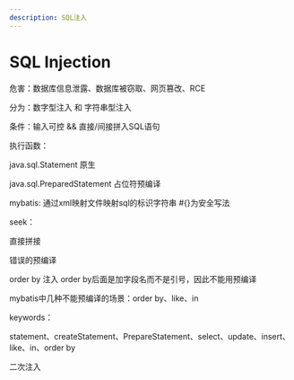 ```yaml
---
description: SQL注入
---
```


# SQL Injection

危害：数据库信息泄露、数据库被窃取、网页篡改、RCE

分为：数字型注入 和 字符串型注入

条件：输入可控 && 直接/间接拼入SQL语句

执行函数：

java.sql.Statement 原生

java.sql.PreparedStatement 占位符预编译

mybatis: 通过xml映射文件映射sql的标识字符串 #{}为安全写法

seek：

直接拼接

错误的预编译

order by 注入 order by后面是加字段名而不是引号，因此不能用预编译

mybatis中几种不能预编译的场景：order by、like、in

keywords：

statement、createStatement、PrepareStatement、select、update、insert、like、in、order by

二次注入
